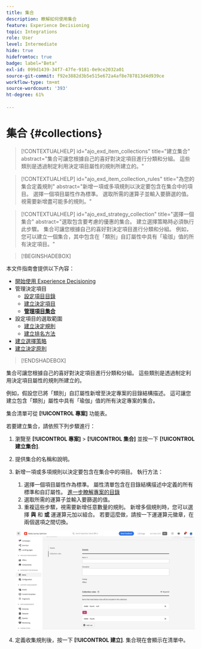 ```yaml
---
title: 集合
description: 瞭解如何使用集合
feature: Experience Decisioning
topic: Integrations
role: User
level: Intermediate
hide: true
hidefromtoc: true
badge: label="Beta"
exl-id: 099d1439-34f7-47fe-9181-0e9ce2032a01
source-git-commit: f92e3882d3b5e515e672a4af8e787813d4d939ce
workflow-type: tm+mt
source-wordcount: '393'
ht-degree: 61%

---
```


# 集合 {#collections}

>[!CONTEXTUALHELP]
>id="ajo_exd_item_collections"
>title="建立集合"
>abstract="集合可讓您根據自己的喜好對決定項目進行分類和分組。 這些類別是透過制定利用決定項目屬性的規則所建立的。"

>[!CONTEXTUALHELP]
>id="ajo_exd_item_collection_rules"
>title="為您的集合定義規則"
>abstract="新增一項或多項規則以決定要包含在集合中的項目。 選擇一個項目屬性作為標準。 選取所需的運算子並輸入要篩選的值。 視需要新增盡可能多的規則。"

>[!CONTEXTUALHELP]
>id="ajo_exd_strategy_collection"
>title="選擇一個集合"
>abstract="選取包含要考慮的優惠的集合。 建立選擇策略時必須執行此步驟。 集合可讓您根據自己的喜好對決定項目進行分類和分組。 例如，您可以建立一個集合，其中包含在「類別」自訂屬性中具有「瑜珈」值的所有決定項目。"

>[!BEGINSHADEBOX]

本文件指南會提供以下內容：

* [開始使用 Experience Decisioning](gs-experience-decisioning.md)
* 管理決定項目
   * [設定項目目錄](catalogs.md)
   * [建立決定項目](items.md)
   * **[管理項目集合](collections.md)**
* 設定項目的選取範圍
   * [建立決定規則](rules.md)
   * [建立排名方法](ranking.md)
* [建立選擇策略](selection-strategies.md)
* [建立決定原則](create-decision.md)

>[!ENDSHADEBOX]

集合可讓您根據自己的喜好對決定項目進行分類和分組。 這些類別是透過制定利用決定項目屬性的規則所建立的。

例如，假設您已將「類別」自訂屬性新增至決定專案的目錄結構描述。 這可讓您建立包含「類別」屬性中具有「瑜伽」值的所有決定專案的集合。

集合清單可從 **[!UICONTROL 專案]** 功能表。

若要建立集合，請依照下列步驟進行：

1. 瀏覽至 **[!UICONTROL 專案]** > **[!UICONTROL 集合]** 並按一下 **[!UICONTROL 建立集合]**.
1. 提供集合的名稱和說明。
1. 新增一項或多項規則以決定要包含在集合中的項目。 執行方法：

   1. 選擇一個項目屬性作為標準。 屬性清單包含在目錄結構描述中定義的所有標準和自訂屬性。 [進一步瞭解專案的目錄](catalogs.md)
   1. 選取所需的運算子並輸入要篩選的值。 
   1. 重複這些步驟，視需要新增任意數量的規則。 新增多個規則時，您可以選擇 **與** 和 **或** 運運算元加以組合。 若要這麼做，請按一下運運算元徽章，在兩個選項之間切換。

   ![](assets/collection-create.png)

1. 定義收集規則後，按一下 **[!UICONTROL 建立]**. 集合現在會顯示在清單中。

